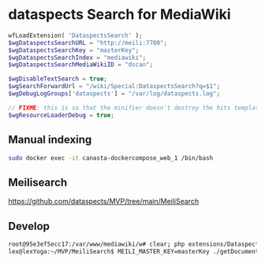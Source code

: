 # dataspects Search for MediaWiki

```php
wfLoadExtension( 'DataspectsSearch' );
$wgDataspectsSearchURL = "http://meili:7700";
$wgDataspectsSearchKey = "masterKey";
$wgDataspectsSearchIndex = "mediawiki";
$wgDataspectsSearchMediaWikiID = "dscan";

$wgDisableTextSearch = true;
$wgSearchForwardUrl = "/wiki/Special:DataspectsSearch?q=$1";
$wgDebugLogGroups['dataspects'] = "/var/log/dataspects.log";

// FIXME: this is so that the minifier doesn't destroy the hits templates
$wgResourceLoaderDebug = true; 
```

## Manual indexing

```bash
sudo docker exec -it canasta-dockercompose_web_1 /bin/bash
```

## Meilisearch

https://github.com/dataspects/MVP/tree/main/MeiliSearch

## Develop

```bash
root@95e3ef5ecc17:/var/www/mediawiki/w# clear; php extensions/DataspectsSearch/maintenance/feedOne.php
lex@lexYoga:~/MVP/MeiliSearch$ MEILI_MASTER_KEY=masterKey ./getDocument.sh
```